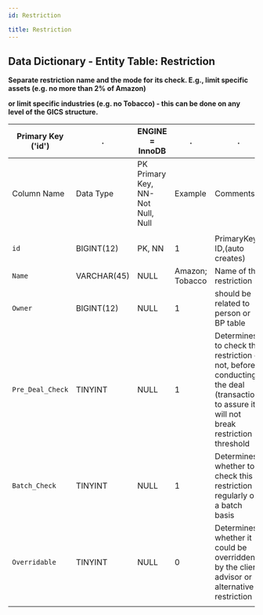 ```yaml
---
id: Restriction

title: Restriction
---
```


## Data Dictionary - Entity Table: Restriction

**Separate restriction name and the mode for its check. E.g., limit specific assets (e.g. no more than 2% of Amazon)**

**or limit specific industries (e.g. no Tobacco) - this can be done on any level of the GICS structure.**		

| Primary Key ('id')|.|ENGINE = InnoDB|.|.|
|---|---|---|---|---|
|Column Name|Data Type|PK Primary Key, NN-Not Null, Null|Example|Comments|
||
|`id`|BIGINT(12)|PK, NN|1|PrimaryKey-ID,(auto creates)|
|`Name`|VARCHAR(45)|NULL|Amazon; Tobacco|Name of the restriction|
|`Owner`|BIGINT(12)|NULL|1|should be related to person or BP table|
|`Pre_Deal_Check`|TINYINT|NULL|1|Determines to check this restriction or not, before conducting the deal (transaction) to assure it will not break restriction threshold|
|`Batch_Check`|TINYINT|NULL|1|Determines whether to check this restriction regularly on a batch basis|
|`Overridable`|TINYINT|NULL|0|Determines whether it could be overridden by the client advisor or alternative restriction|
||
